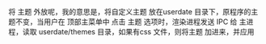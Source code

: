 将 主题 外放呢，我的意思是，将自定义主题 放在userdate 目录下，原程序的主题不变，当用户在 顶部主菜单中 点击 主题 选项时，渲染进程发送 IPC 给 主进程，读取 userdate/themes 目录，如果有css 文件，则将主题 加进来，并应用
